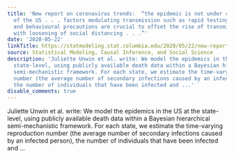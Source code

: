 ```yaml
---
title: 'New report on coronavirus trends:  “the epidemic is not under control in much
  of the US . . . factors modulating transmission such as rapid testing, contact tracing
  and behavioural precautions are crucial to offset the rise of transmission associated
  with loosening of social distancing . . .”'
date: '2020-05-22'
linkTitle: https://statmodeling.stat.columbia.edu/2020/05/22/new-report-on-coronavirus-trends-the-epidemic-is-not-under-control-in-much-of-the-us-factors-modulating-transmission-such-as-rapid-testing-contact-tracing-and-behavioural-precautions-are-cr/
source: Statistical Modeling, Causal Inference, and Social Science
description: 'Juliette Unwin et al. write: We model the epidemics in the US at the
  state-level, using publicly available death data within a Bayesian hierarchical
  semi-mechanistic framework. For each state, we estimate the time-varying reproduction
  number (the average number of secondary infections caused by an infected person),
  the number of individuals that have been infected and ...'
disable_comments: true
---
```

Juliette Unwin et al. write: We model the epidemics in the US at the state-level, using publicly available death data within a Bayesian hierarchical semi-mechanistic framework. For each state, we estimate the time-varying reproduction number (the average number of secondary infections caused by an infected person), the number of individuals that have been infected and ...